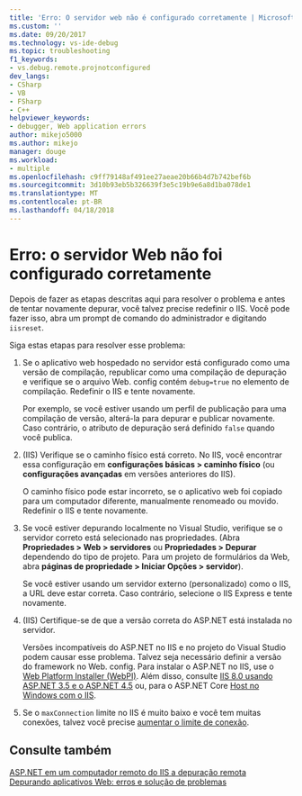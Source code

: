 ```yaml
---
title: 'Erro: O servidor web não é configurado corretamente | Microsoft Docs'
ms.custom: ''
ms.date: 09/20/2017
ms.technology: vs-ide-debug
ms.topic: troubleshooting
f1_keywords:
- vs.debug.remote.projnotconfigured
dev_langs:
- CSharp
- VB
- FSharp
- C++
helpviewer_keywords:
- debugger, Web application errors
author: mikejo5000
ms.author: mikejo
manager: douge
ms.workload:
- multiple
ms.openlocfilehash: c9ff79148af491ee27aeae20b66b4d7b742bef6b
ms.sourcegitcommit: 3d10b93eb5b326639f3e5c19b9e6a8d1ba078de1
ms.translationtype: MT
ms.contentlocale: pt-BR
ms.lasthandoff: 04/18/2018
---
```

# <a name="error-the-web-server-is-not-configured-correctly"></a>Erro: o servidor Web não foi configurado corretamente

Depois de fazer as etapas descritas aqui para resolver o problema e antes de tentar novamente depurar, você talvez precise redefinir o IIS. Você pode fazer isso, abra um prompt de comando do administrador e digitando `iisreset`.

Siga estas etapas para resolver esse problema:

1. Se o aplicativo web hospedado no servidor está configurado como uma versão de compilação, republicar como uma compilação de depuração e verifique se o arquivo Web. config contém `debug=true` no elemento de compilação. Redefinir o IIS e tente novamente.

    Por exemplo, se você estiver usando um perfil de publicação para uma compilação de versão, alterá-la para depurar e publicar novamente. Caso contrário, o atributo de depuração será definido `false` quando você publica.

2. (IIS) Verifique se o caminho físico está correto. No IIS, você encontrar essa configuração em **configurações básicas > caminho físico** (ou **configurações avançadas** em versões anteriores do IIS).

    O caminho físico pode estar incorreto, se o aplicativo web foi copiado para um computador diferente, manualmente renomeado ou movido. Redefinir o IIS e tente novamente.

3. Se você estiver depurando localmente no Visual Studio, verifique se o servidor correto está selecionado nas propriedades. (Abra **Propriedades > Web > servidores** ou **Propriedades > Depurar** dependendo do tipo de projeto. Para um projeto de formulários da Web, abra **páginas de propriedade > Iniciar Opções > servidor**).

    Se você estiver usando um servidor externo (personalizado) como o IIS, a URL deve estar correta. Caso contrário, selecione o IIS Express e tente novamente.

4. (IIS) Certifique-se de que a versão correta do ASP.NET está instalada no servidor.

    Versões incompatíveis do ASP.NET no IIS e no projeto do Visual Studio podem causar esse problema. Talvez seja necessário definir a versão do framework no Web. config. Para instalar o ASP.NET no IIS, use o [Web Platform Installer (WebPI)](https://www.microsoft.com/web/downloads/platform.aspx). Além disso, consulte [IIS 8.0 usando ASP.NET 3.5 e o ASP.NET 4.5](/iis/get-started/whats-new-in-iis-8/iis-80-using-aspnet-35-and-aspnet-45) ou, para o ASP.NET Core [Host no Windows com o IIS](https://docs.asp.net/en/latest/publishing/iis.html).
  
4. Se o `maxConnection` limite no IIS é muito baixo e você tem muitas conexões, talvez você precise [aumentar o limite de conexão](/iis/configuration/system.applicationhost/sites/sitedefaults/limits).
  
## <a name="see-also"></a>Consulte também  
 [ASP.NET em um computador remoto do IIS a depuração remota](../debugger/remote-debugging-aspnet-on-a-remote-iis-7-5-computer.md)   
 [Depurando aplicativos Web: erros e solução de problemas](../debugger/debugging-web-applications-errors-and-troubleshooting.md)